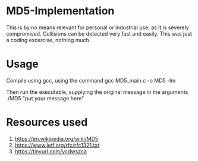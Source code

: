 # MD5-Implementation
This is by no means relevant for personal or industrial use, as it is severely compromised. Collisions can be detected very fast and easily. This was just a coding excercise, nothing much.

# Usage
Compile using gcc, using the command
gcc MD5_main.c -o MD5 -lm

Then run the executable, supplying the original message in the arguments
./MD5 "put your message here"

# Resources used
1. https://en.wikipedia.org/wiki/MD5
2. https://www.ietf.org/rfc/rfc1321.txt
3. https://tinyurl.com/ycdwszca
